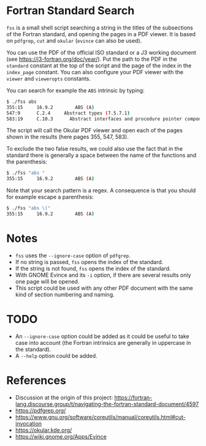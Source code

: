 # Fortran Standard Search

`fss` is a small shell script searching a string in the titles of the subsections of the Fortran standard, and opening the pages in a PDF viewer. It is based on `pdfgrep`, `cut` and `okular` (`evince` can also be used).

You can use the PDF of the official ISO standard or a J3 working document (see https://j3-fortran.org/doc/year/). Put the path to the PDF in the `standard` constant at the top of the script and the page of the index in the `index_page` constant. You can also configure your PDF viewer with the `viewer` and `vieweropts` constants.

You can search for example the `ABS` intrinsic by typing:

```bash
$ ./fss abs
355:15     16.9.2        ABS (A)
547:9      C.2.4     Abstract types (7.5.7.1)
583:19     C.10.3      Abstract interfaces and procedure pointer components (15.4, 7.5)
```

The script will call the Okular PDF viewer and open each of the pages shown in the results (here pages 355, 547, 583).

To exclude the two false results, we could also use the fact that in the standard there is generally a space between the name of the functions and the parenthesis:

```bash
$ ./fss "abs "
355:15     16.9.2        ABS (A)
```

Note that your search pattern is a regex. A consequence is that you should for example escape a parenthesis:

```bash
$ ./fss "abs \("
355:15     16.9.2        ABS (A)
```


# Notes

- `fss` uses the  `--ignore-case` option of `pdfgrep`.
- If no string is passed, `fss` opens the index of the standard.
- If the string is not found, `fss` opens the index of the standard.
- With GNOME Evince and its `-i` option, if there are several results only one page will be opened.
- This script could be used with any other PDF document with the same kind of section numbering and naming.

# TODO

- An `--ignore-case` option could be added as it could be useful to take case into account (the Fortran intrinsics are generally in uppercase in the standard).
- A `--help` option could be added.

# References
* Discussion at the origin of this project: https://fortran-lang.discourse.group/t/navigating-the-fortran-standard-document/4597
* https://pdfgrep.org/
* https://www.gnu.org/software/coreutils/manual/coreutils.html#cut-invocation
* https://okular.kde.org/
* https://wiki.gnome.org/Apps/Evince
